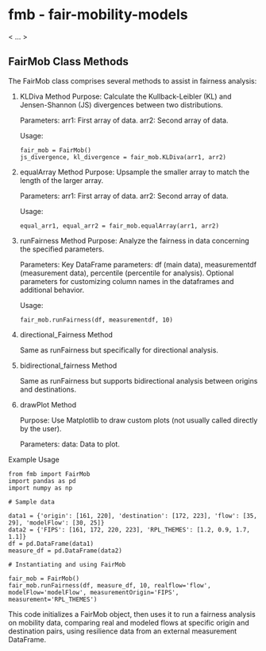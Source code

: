 # fmb - fair-mobility-models

< ... >

## FairMob Class Methods

The FairMob class comprises several methods to assist in fairness analysis:

1. KLDiva Method
   Purpose: Calculate the Kullback-Leibler (KL) and Jensen-Shannon (JS) divergences between two distributions.

   Parameters:
   arr1: First array of data.
   arr2: Second array of data.

   Usage:

   ```
   fair_mob = FairMob()
   js_divergence, kl_divergence = fair_mob.KLDiva(arr1, arr2)
   ```

2. equalArray Method
   Purpose: Upsample the smaller array to match the length of the larger array.

   Parameters:
   arr1: First array of data.
   arr2: Second array of data.

   Usage:

   ```
   equal_arr1, equal_arr2 = fair_mob.equalArray(arr1, arr2)
   ```

3. runFairness Method
   Purpose: Analyze the fairness in data concerning the specified parameters.

   Parameters:
   Key DataFrame parameters: df (main data), measurementdf (measurement data), percentile (percentile for analysis).
   Optional parameters for customizing column names in the dataframes and additional behavior.

   Usage:

   ```
   fair_mob.runFairness(df, measurementdf, 10)
   ```

4. directional_Fairness Method

   Same as runFairness but specifically for directional analysis.

5. bidirectional_fairness Method

   Same as runFairness but supports bidirectional analysis between origins and destinations.

6. drawPlot Method

   Purpose: Use Matplotlib to draw custom plots (not usually called directly by the user).

   Parameters:
   data: Data to plot.

Example Usage

```
from fmb import FairMob
import pandas as pd
import numpy as np

# Sample data

data1 = {'origin': [161, 220], 'destination': [172, 223], 'flow': [35, 29], 'modelFlow': [30, 25]}
data2 = {'FIPS': [161, 172, 220, 223], 'RPL_THEMES': [1.2, 0.9, 1.7, 1.1]}
df = pd.DataFrame(data1)
measure_df = pd.DataFrame(data2)

# Instantiating and using FairMob

fair_mob = FairMob()
fair_mob.runFairness(df, measure_df, 10, realflow='flow', modelFlow='modelFlow', measurementOrigin='FIPS', measurement='RPL_THEMES')
```

This code initializes a FairMob object, then uses it to run a fairness analysis on mobility data, comparing real and modeled flows at specific origin and destination pairs, using resilience data from an external measurement DataFrame.
